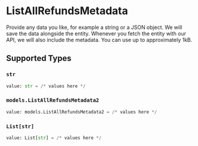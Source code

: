 # ListAllRefundsMetadata

Provide any data you like, for example a string or a JSON object. We will save the data alongside the entity. Whenever you fetch the entity with our API, we will also include the metadata. You can use up to approximately 1kB.


## Supported Types

### `str`

```python
value: str = /* values here */
```

### `models.ListAllRefundsMetadata2`

```python
value: models.ListAllRefundsMetadata2 = /* values here */
```

### `List[str]`

```python
value: List[str] = /* values here */
```

